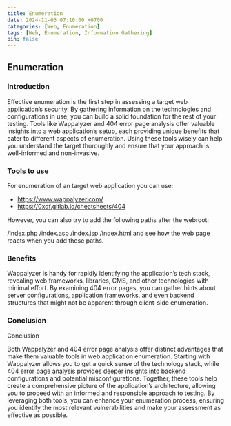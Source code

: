 ```yaml
---
title: Enumeration 
date: 2024-11-03 07:10:00 +0700
categories: [Web, Enumeration]
tags: [Web, Enumeration, Information Gathering]
pin: false
---
```


## Enumeration

### Introduction

Effective enumeration is the first step in assessing a target web application’s security. By gathering information on the technologies and configurations in use, you can build a solid foundation for the rest of your testing. Tools like Wappalyzer and 404 error page analysis offer valuable insights into a web application’s setup, each providing unique benefits that cater to different aspects of enumeration. Using these tools wisely can help you understand the target thoroughly and ensure that your approach is well-informed and non-invasive.

### Tools to use

For enumeration of an target web application you can use:

- <https://www.wappalyzer.com/>
- <https://0xdf.gitlab.io/cheatsheets/404>

However, you can also try to add the following paths after the webroot:

/index.php
/index.asp
/index.jsp
/index.html and see how the web page reacts when you add these paths.

### Benefits

Wappalyzer is handy for rapidly identifying the application’s tech stack, revealing web frameworks, libraries, CMS, and other technologies with minimal effort.
By examining 404 error pages, you can gather hints about server configurations, application frameworks, and even backend structures that might not be apparent through client-side enumeration.

### Conclusion

Conclusion

Both Wappalyzer and 404 error page analysis offer distinct advantages that make them valuable tools in web application enumeration. Starting with Wappalyzer allows you to get a quick sense of the technology stack, while 404 error page analysis provides deeper insights into backend configurations and potential misconfigurations. Together, these tools help create a comprehensive picture of the application’s architecture, allowing you to proceed with an informed and responsible approach to testing. By leveraging both tools, you can enhance your enumeration process, ensuring you identify the most relevant vulnerabilities and make your assessment as effective as possible.

